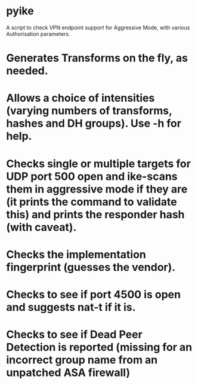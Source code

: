 # pyike
A script to check VPN endpoint support for Aggressive Mode, with various Authorisation parameters.
# Generates Transforms on the fly, as needed.
# Allows a choice of intensities (varying numbers of transforms, hashes and DH groups). Use -h for help.
# Checks single or multiple targets for UDP port 500 open and ike-scans them in aggressive mode if they are (it prints the command to validate this) and prints the responder hash (with caveat). 
# Checks the implementation fingerprint (guesses the vendor).
# Checks to see if port 4500 is open and suggests nat-t if it is.
# Checks to see if Dead Peer Detection is reported (missing for an incorrect group name from an unpatched ASA firewall)

